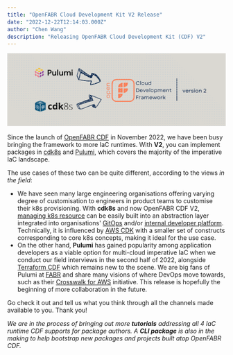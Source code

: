 ```yaml
---
title: "OpenFABR Cloud Development Kit V2 Release"
date: "2022-12-22T12:14:03.000Z"
author: "Chen Wang"
description: "Releasing OpenFABR Cloud Development Kit (CDF) V2"
---
```


![OpenFABR CDF V2 Release Image](./openfabr-cdf-v2-release-1500x500.png)

Since the launch of [OpenFABR CDF](https://github.com/openfabr/cdf) in November 2022, we have been busy bringing the framework to more IaC runtimes. With **V2**, you can implement packages in [cdk8s](https://cdk8s.io/) and [Pulumi](https://pulumi.com), which covers the majority of the imperative IaC landscape. 

The use cases of these two can be quite different, according to the views *in the field*:
- We have seen many large engineering organisations offering varying degree of customisation to engineers in product teams to customise their k8s provisioning. With **cdk8s** and now OpenFABR CDF V2, [managing k8s resource](https://kubernetes.io/docs/concepts/cluster-administration/manage-deployment/) can be easily built into an abstraction layer integrated into organisations' [GitOps](https://www.gitops.tech/) and/or [internal developer platform](https://internaldeveloperplatform.org/). Technically, it is influenced by [AWS CDK](https://aws.amazon.com/cdk/) with a smaller set of constructs corresponding to core k8s concepts, making it ideal for the use case. 
- On the other hand, **Pulumi** has gained popularity among application developers as a viable option for multi-cloud imperative IaC when we conduct our field interviews in the second half of 2022, alongside [Terraform CDF](https://developer.hashicorp.com/terraform/cdktf) which remains new to the scene. We are big fans of Pulumi at [FABR](https://fabrhq.com) and share many visions of where DevOps move towards, such as their [Crosswalk for AWS](https://www.pulumi.com/docs/guides/crosswalk/aws/) initiative. This release is hopefully the beginning of more collaboration in the future. 

Go check it out and tell us what you think through all the channels made available to you. Thank you!

*We are in the process of bringing out more **tutorials** addressing all 4 IaC runtime CDF supports for package authors. A **CLI package** is also in the making to help bootstrap new packages and projects built atop OpenFABR CDF.*



